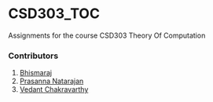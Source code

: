 # CSD303_TOC
Assignments for the course CSD303 Theory Of Computation

### Contributors
1. [Bhismaraj](//github.com/bhi5hmaraj)
3. [Prasanna Natarajan](//github.com/PrasannaNatarajan)
3. [Vedant Chakravarthy](//github.com/vedantcj)
